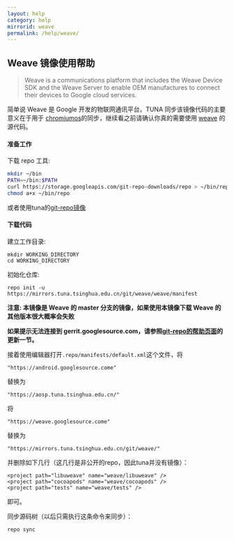 ```yaml
---
layout: help
category: help
mirrorid: weave
permalink: /help/weave/
---
```


## Weave 镜像使用帮助

> Weave is a communications platform that includes the Weave Device SDK and the Weave Server to enable OEM manufactures to connect their devices to Google cloud services.

简单说 Weave 是 Google 开发的物联网通讯平台。TUNA 同步该镜像代码的主要意义在于用于 [chromiumos](/help/chromiumos)的同步，继续看之前请确认你真的需要使用 [weave](https://developers.google.com/weave/) 的源代码。

#### 准备工作

下载 repo 工具:

```bash
mkdir ~/bin
PATH=~/bin:$PATH
curl https://storage.googleapis.com/git-repo-downloads/repo > ~/bin/repo
chmod a+x ~/bin/repo
```

或者使用tuna的[git-repo镜像](https://mirrors.tuna.tsinghua.edu.cn/help/git-repo/)

#### 下载代码

建立工作目录:

```
mkdir WORKING_DIRECTORY
cd WORKING_DIRECTORY
```

初始化仓库:

```
repo init -u https://mirrors.tuna.tsinghua.edu.cn/git/weave/weave/manifest
```

**注意: 本镜像是 Weave 的 master 分支的镜像，如果使用本镜像下载 Weave 的其他版本很大概率会失败**

**如果提示无法连接到 gerrit.googlesource.com，请参照[git-repo的帮助页面](/help/git-repo)的更新一节。**

接着使用编辑器打开`.repo/manifests/default.xml`这个文件，将

```
"https://android.googlesource.come"
```

替换为

```
"https://aosp.tuna.tsinghua.edu.cn/"
```

将

```
"https://weave.googlesource.come"
```

替换为

```
"https://mirrors.tuna.tsinghua.edu.cn/git/weave/"
```

并删除如下几行（这几行是非公开的repo，因此tuna并没有镜像）：

```
<project path="libuweave" name="weave/libuweave" />
<project path="cocoapods" name="weave/cocoapods" />
<project path="tests" name="weave/tests" />
```

即可。

同步源码树（以后只需执行这条命令来同步）：

```
repo sync
```
